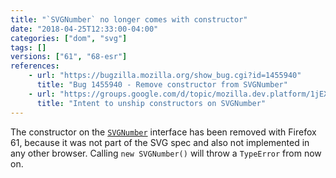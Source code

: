 ```yaml
---
title: "`SVGNumber` no longer comes with constructor"
date: "2018-04-25T12:33:00-04:00"
categories: ["dom", "svg"]
tags: []
versions: ["61", "68-esr"]
references:
    - url: "https://bugzilla.mozilla.org/show_bug.cgi?id=1455940"
      title: "Bug 1455940 - Remove constructor from SVGNumber"
    - url: "https://groups.google.com/d/topic/mozilla.dev.platform/1jEXK-Ctbng/discussion"
      title: "Intent to unship constructors on SVGNumber"
---
```

The constructor on the [`SVGNumber`](https://developer.mozilla.org/docs/Web/API/SVGNumber) interface has been removed with Firefox 61, because it was not part of the SVG spec and also not implemented in any other browser. Calling `new SVGNumber()` will throw a `TypeError` from now on.
